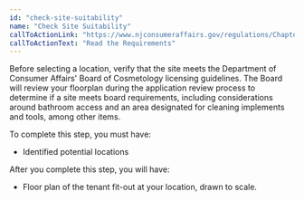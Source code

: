 ```yaml
---
id: "check-site-suitability"
name: "Check Site Suitability"
callToActionLink: "https://www.njconsumeraffairs.gov/regulations/Chapter-28-Board-of-Cosmetology-and-Hairstyling.pdf"
callToActionText: "Read the Requirements"
---
```


Before selecting a location, verify that the site meets the Department of Consumer Affairs' Board of Cosmetology licensing guidelines. The Board will review your floorplan during the application review process to determine if a site meets board requirements, including considerations around bathroom access and an area designated for cleaning implements and tools, among other items.

To complete this step, you must have:
- Identified potential locations

After you complete this step, you will have:
- Floor plan of the tenant fit-out at your location, drawn to scale.

